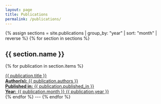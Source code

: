 ```yaml
---
layout: page
title: Publications
permalink: /publications/
---
```


{% assign sections = site.publications | group_by: "year" | sort: "month" | reverse %}
{% for section in sections %}
## {{ section.name }}  <!-- Year as a section header -->
  {% for publication in section.items %}
  <div>
  <a href="{{ publication.url }}" class="publication-card">
    <div class="publication-title">{{ publication.title }}</div>
    <div class="publication-details">
      <div><i class="fas fa-user"></i> <strong>Author(s):</strong> {{ publication.authors }}</div>
      <div><i class="fas fa-book"></i> <strong>Published in:</strong> {{ publication.published_in }}</div>
      <div><i class="fas fa-calendar-alt"></i> <strong>Year:</strong> {{ publication.month }} {{ publication.year }}</div>
    </div>
  </a>
  </div>
  {% endfor %}
---
{% endfor %}

